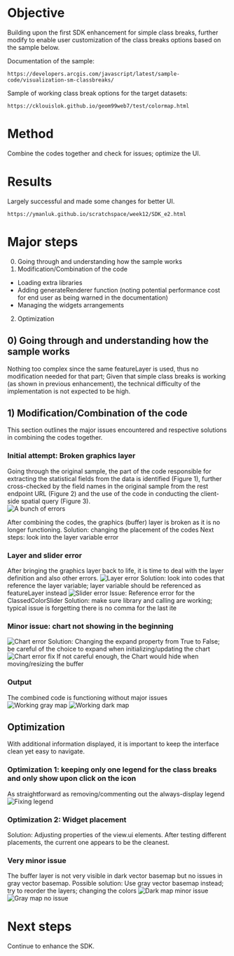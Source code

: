 # Objective 
Building upon the first SDK enhancement for simple class breaks, further modify to enable user customization of the class breaks 
options based on the sample below.

Documentation of the sample:
```
https://developers.arcgis.com/javascript/latest/sample-code/visualization-sm-classbreaks/
```

Sample of working class break options for the target datasets:
```
https://cklouislok.github.io/geom99web7/test/colormap.html
```

# Method
Combine the codes together and check for issues; optimize the UI.


# Results
Largely successful and made some changes for better UI.
```
https://ymanluk.github.io/scratchspace/week12/SDK_e2.html
```

# Major steps
0) Going through and understanding how the sample works
1) Modification/Combination of the code
- Loading extra libraries
- Adding generateRenderer function (noting potential performance cost for end user as being warned in the documentation)
- Managing the widgets arrangements
2) Optimization



## 0) Going through and understanding how the sample works
Nothing too complex since the same featureLayer is used, thus no modification needed for that part; Given that simple class breaks
is working (as shown in previous enhancement), the technical difficulty of the implementation is not expected to be high.

## 1) Modification/Combination of the code
This section outlines the major issues encountered and respective solutions in combining the codes together.

### Initial attempt: Broken graphics layer
Going through the original sample, the part of the code responsible for extracting the statistical fields from the data is identified (Figure 1), further cross-checked by the field names in the original sample from the rest endpoint URL (Figure 2) and the use of the code in conducting the client-side spatial query (Figure 3).\
![A bunch of errors](12_1.png "A bunch of errors")

After combining the codes, the graphics (buffer) layer is broken as it is no longer functioning.
Solution: changing the placement of the codes
Next steps: look into the layer variable error

### Layer and slider error
After bringing the graphics layer back to life, it is time to deal with the layer definition and also other errors.
![Layer error](12_2.png "Layer error")
Solution: look into codes that reference the layer variable; layer variable should be referenced as featureLayer instead
![Slider error](12_3.png "Slider error")
Issue: Reference error for the ClassedColorSlider
Solution: make sure library and calling are working; typical issue is forgetting there is no comma for the last ite

### Minor issue: chart not showing in the beginning 
![Chart error](12_4.png "Chart error")
Solution: Changing the expand property from True to False; be careful of the choice to expand when initializing/updating the chart
![Chart error fix](12_5.png "Chart error fix")
If not careful enough, the Chart would hide when moving/resizing the buffer

### Output
The combined code is functioning without major issues
![Working gray map](12_7.png "Working gray map")
![Working dark map](12_6.png "Working dark map")


## Optimization
With additional information displayed, it is important to keep the interface clean yet easy to navigate.

### Optimization 1: keeping only one legend for the class breaks and only show upon click on the icon
As straightforward as removing/commenting out the always-display legend
![Fixing legend](12_8.png "Fixing Legend")

### Optimization 2: Widget placement 
Solution: Adjusting properties of the view.ui elements. After testing different placements, the current one appears to be the cleanest.

### Very minor issue 
The buffer layer is not very visible in dark vector basemap but no issues in gray vector basemap.
Possible solution: Use gray vector basemap instead; try to reorder the layers; changing the colors
![Dark map minor issue](12_9.png "Dark map minor issue")
![Gray map no issue](12_10.png "Dark map minor issue")


# Next steps
Continue to enhance the SDK.








